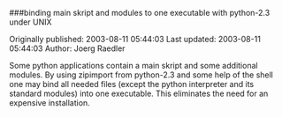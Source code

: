 ###binding main skript and modules to one executable with python-2.3 under UNIX

Originally published: 2003-08-11 05:44:03
Last updated: 2003-08-11 05:44:03
Author: Joerg Raedler

Some python applications contain a main skript and some additional modules. By using zipimport from python-2.3 and some help of the shell one may bind all needed files (except the python interpreter and its standard modules) into one executable. This eliminates the need for an expensive installation.